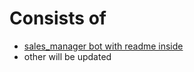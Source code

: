 # Consists of
- [sales_manager bot with readme inside]([https://link-url-here.org](https://github.com/gir2017/tg_bots/blob/main/sales_manager/readme.md)) 
- other will be updated
